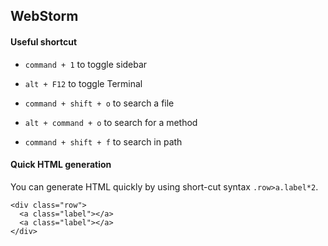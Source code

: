 ## WebStorm 

#### Useful shortcut

- `command + 1` to toggle sidebar

- `alt + F12` to toggle Terminal

- `command + shift + o` to search a file

- `alt + command + o` to search for a method

- `command + shift + f` to search in path

#### Quick HTML generation

You can generate HTML quickly by using short-cut syntax `.row>a.label*2`.

```
<div class="row">
  <a class="label"></a>
  <a class="label"></a>
</div>
```
